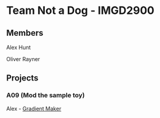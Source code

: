 # Team Not a Dog - IMGD2900

## Members
Alex Hunt

Oliver Rayner

## Projects

### A09 (Mod the sample toy)

Alex - [Gradient Maker](https://github.com/alexmhunt/notadog/blob/gh-pages/Projects/GradientMaker/game.html)


